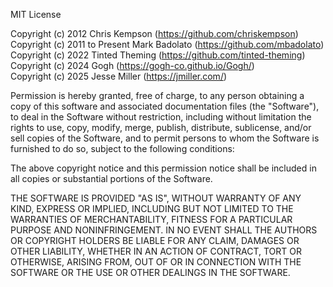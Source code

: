 MIT License

Copyright (c) 2012 Chris Kempson (https://github.com/chriskempson)  
Copyright (c) 2011 to Present Mark Badolato (https://github.com/mbadolato)  
Copyright (c) 2022 Tinted Theming (https://github.com/tinted-theming)  
Copyright (c) 2024 Gogh (https://gogh-co.github.io/Gogh/)  
Copyright (c) 2025 Jesse Miller (https://jmiller.com/)  

Permission is hereby granted, free of charge, to any person obtaining a copy
of this software and associated documentation files (the "Software"), to deal
in the Software without restriction, including without limitation the rights
to use, copy, modify, merge, publish, distribute, sublicense, and/or sell
copies of the Software, and to permit persons to whom the Software is
furnished to do so, subject to the following conditions:

The above copyright notice and this permission notice shall be included in all
copies or substantial portions of the Software.

THE SOFTWARE IS PROVIDED "AS IS", WITHOUT WARRANTY OF ANY KIND, EXPRESS OR
IMPLIED, INCLUDING BUT NOT LIMITED TO THE WARRANTIES OF MERCHANTABILITY,
FITNESS FOR A PARTICULAR PURPOSE AND NONINFRINGEMENT. IN NO EVENT SHALL THE
AUTHORS OR COPYRIGHT HOLDERS BE LIABLE FOR ANY CLAIM, DAMAGES OR OTHER
LIABILITY, WHETHER IN AN ACTION OF CONTRACT, TORT OR OTHERWISE, ARISING FROM,
OUT OF OR IN CONNECTION WITH THE SOFTWARE OR THE USE OR OTHER DEALINGS IN THE
SOFTWARE.

